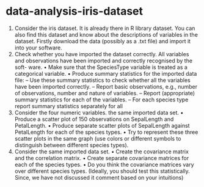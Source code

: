 # data-analysis-iris-dataset
1. Consider the iris dataset. It is already there in R library dataset. You can also find this dataset and know about the descriptions of variables in the dataset. Firstly download the data (possibly as a .txt file) and import it into your software.
2. Check whether you have imported the dataset correctly. All variables and observations have been imported and correctly recognised by the soft- ware.
• Make sure that the SpeciesType variable is treated as a categorical variable.
• Produce summary statistics for the imported data file:
– Use these summary statistics to check whether all the variables have been imported correctly.
– Report basic observations, e.g., number of observations, number and nature of variables.
– Report (appropriate) summary statistics for each of the variables.
– For each species type report summary statistics separately for all
3. Consider
the four numeric variables.
the same imported data set.
• Produce a scatter plot of 150 observations on SepalLength and PetalLength.
• Produce separate scatter plots of SepalLength against PetalLength for each of the species types.
• Try to represent these three scatter plots in the same graph (use colors or different symbols to distinguish between different species types).
4. Consider the same imported data set.
• Create the covariance matrix and the correlation matrix.
• Create separate covariance matrices for each of the species types.
• Do you think the covariance matrices vary over different species types.
(Ideally, you should test this statistically. Since, we have not discussed it comment based on your intuitions)

